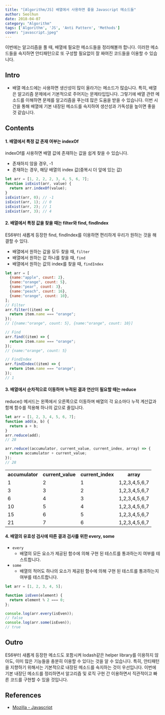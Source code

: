 ```yaml
---
title: "[Algorithm/JS] 배열에서 사용하면 좋을 Javascript 메소드들"
author: Seolhun
date: 2018-04-07
category: "Algorithm"
tags: ['Algorithm', 'JS', 'Anti Pattern', 'Methods']
cover: "javascript.jpeg"
---
```

이번에는 알고리즘을 풀 때, 배열에 필요한 메소드들을 정리해볼까 합니다. 이러한 메소드들을 숙지하면 안티패턴으로 또 구성할 필요없이 잘 짜여진 코드들을 이용할 수 있습니다.

## Intro
- 배열 메소드에는 사용하면 생산성이 많이 올라가는 메소드가 많습니다. 특히, 배열은 알고리즘 문제에서 기본적으로 주어지는 문제타입입니다. 그렇기에 배열 관련 메소드를 이해하면 문제를 알고리즘을 푸는데 많은 도움을 받을 수 있습니다. 이번 시간을 통해 배열에 기본 내장된 메소드를 숙지하여 생산성과 가독성을 높이면 좋을 것 같습니다.

## Contents
#### 1. 배열에서 특정 값 존재 여부는 indexOf
indexOf를 사용하면 배열 값에 존재하는 값을 쉽게 찾을 수 있습니다.

- 존재하지 않을 경우, -1
- 존재하는 경우, 해당 배열의 index 값(중복시 더 앞에 있는 값)

```js
let arr = [1, 2, 2, 2, 3, 4, 5, 6, 7];
function isExist(arr, value) {
  return arr.indexOf(value);
}
isExist(arr, 0); // -1
isExist(arr, 1); // 0
isExist(arr, 2); // 1
isExist(arr, 3); // 4
```

#### 2. 배열에서 특정 값을 찾을 때는 filter와 find, findIndex
ES6부터 새롭게 등장한 find, findIndex를 이용하면 편리하게 우리가 원하는 것을 해결할 수 있다.
- 배열에서 원하는 값을 모두 찾을 때, `filter`
- 배열에서 원하는 값 하나를 찾을 때, `find`
- 배열에서 원하는 값의 index를 찾을 때, `findIndex`

```js
let arr = [
  {name:"apple", count: 2},
  {name:"orange", count: 5},
  {name:"pear", count: 3},
  {name:"peach", count: 16},
  {name:"orange", count: 10},
];
// Filter
arr.filter((item) => {
  return item.name === "orange";
});
// [{name:"orange", count: 5}, {name:"orange", count: 10}]

// Find
arr.find((item) => {
  return item.name === "orange";
});
// {name:"orange", count: 5}

// FindIndex
arr.findIndex((item) => {
  return item.name === "orange";
});
// 1
```

#### 3. 배열에서 순차적으로 이동하며 누적된 결과 연산이 필요할 때는 reduce
reduce() 메서드는 왼쪽에서 오른쪽으로 이동하며 배열의 각 요소마다 누적 계산값과 함께 함수를 적용해 하나의 값으로 줄입니다.

```js
let arr = [1, 2, 3, 4, 5, 6, 7];
function add(a, b) {
  return a + b;
}
arr.reduce(add);
// 28

arr.reduce((accumulator, current_value, current_index, array) => {
  return accumulator + current_value;
});
// 28
```

<table class="table table-dark text-center">
  <tr>
    <th>
        accumulator
    </th>
    <th>
        current_value
    </th>
    <th>
        current_index
    </th>
    <th>
        array
    </th>
  </tr>
  <tr>
    <td>1</td>
    <td>2</td>
    <td>1</td>
    <td>1,2,3,4,5,6,7</td>
  </tr>
  <tr>
    <td>3</td>
    <td>3</td>
    <td>2</td>
    <td>1,2,3,4,5,6,7</td>
  </tr>
  <tr>
    <td>6</td>
    <td>4</td>
    <td>3</td>
    <td>1,2,3,4,5,6,7</td>
  </tr>
  <tr>
    <td>10</td>
    <td>5</td>
    <td>4</td>
    <td>1,2,3,4,5,6,7</td>
  </tr>
  <tr>
    <td>15</td>
    <td>6</td>
    <td>5</td>
    <td>1,2,3,4,5,6,7</td>
  </tr>
  <tr>
    <td>21</td>
    <td>7</td>
    <td>6</td>
    <td>1,2,3,4,5,6,7</td>
  </tr>
</table>

#### 4. 배열의 유효성 검사에 따른 결과 검사를 위한 every, some
- `every`
  - 배열의 모든 요소가 제공된 함수에 의해 구현 된 테스트를 통과하는지 여부를 테스트합니다.
- `some`
  - 배열의 적어도 하나의 요소가 제공된 함수에 의해 구현 된 테스트를 통과하는지 여부를 테스트합니다.

```js
let arr = [1, 2, 3, 4, 5];

function isEven(element) {
  return element % 2 === 0;
};

console.log(arr.every(isEven));
// false
console.log(arr.some(isEven));
// true
```

## Outro
ES6부터 새롭게 등장한 메소드도 포함시켜 lodash같은 helper library를 이용하지 않아도, 이미 많은 기능들을 충분히 이용할 수 있다는 것을 알 수 있습니다. 특히, 안티패턴을 지향하기 위해서는 기본적으로 내장된 메소드를 숙지하는 것이 우선입니다. 이번에 기본 내장딘 메소드를 정리하면서 알고리즘 및 로직 구현 간 이용하면서 직관적이고 빠른 코드를 구현할 수 있을 것입니다.

## References
- [Mozilla - Javascript](https://developer.mozilla.org/ko/docs/Web/JavaScript/Reference/Global_Objects/Array)
